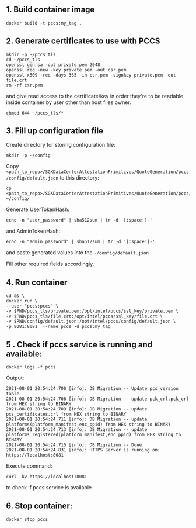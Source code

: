 ## 1. Build container image
```
docker build -t pccs:my_tag .
```

## 2. Generate certificates to use with PCCS
```
mkdir -p ~/pccs_tls
cd ~/pccs_tls
openssl genrsa -out private.pem 2048
openssl req -new -key private.pem -out csr.pem
openssl x509 -req -days 365 -in csr.pem -signkey private.pem -out file.crt
rm -rf csr.pem
```
and give read access to the certificate/key in order they're to be readable inside container by user other than host files owner:
```
chmod 644 ~/pccs_tls/*
```

## 3. Fill up configuration file
Create directory for storing configuration file:
```
mkdir -p ~/config
```
Copy `<path_to_repo>/SGXDataCenterAttestationPrimitives/QuoteGeneration/pccs/config/default.json`
to this directory:
```
cp <path_to_repo>/SGXDataCenterAttestationPrimitives/QuoteGeneration/pccs/config/default.json ~/config/
```
Generate UserTokenHash:
```
echo -n "user_password" | sha512sum | tr -d '[:space:]-'
```
and AdminTokenHash:
```
echo -n "admin_password" | sha512sum | tr -d '[:space:]-'
```
and paste generated values into the `~/config/default.json`

Fill other required fields accordingly.

## 4. Run container
```
cd && \
docker run \
--user "pccs:pccs" \
-v $PWD/pccs_tls/private.pem:/opt/intel/pccs/ssl_key/private.pem \
-v $PWD/pccs_tls/file.crt:/opt/intel/pccs/ssl_key/file.crt \
-v $PWD/config/default.json:/opt/intel/pccs/config/default.json \
-p 8081:8081  --name pccs -d pccs:my_tag
```

## 5 . Check if pccs service is running and available:
```
docker logs -f pccs
```

Output:

```
2021-08-01 20:54:24.700 [info]: DB Migration -- Update pcs_version table
2021-08-01 20:54:24.706 [info]: DB Migration -- update pck_crl.pck_crl from HEX string to BINARY
2021-08-01 20:54:24.709 [info]: DB Migration -- update pcs_certificates.crl from HEX string to BINARY
2021-08-01 20:54:24.711 [info]: DB Migration -- update platforms(platform_manifest,enc_ppid) from HEX string to BINARY
2021-08-01 20:54:24.713 [info]: DB Migration -- update platforms_registered(platform_manifest,enc_ppid) from HEX string to BINARY
2021-08-01 20:54:24.715 [info]: DB Migration -- Done.
2021-08-01 20:54:24.831 [info]: HTTPS Server is running on: https://localhost:8081

```

Execute command:
```
curl -kv https://localhost:8081
```
to check if pccs service is available.

## 6. Stop container:
```
docker stop pccs
```

